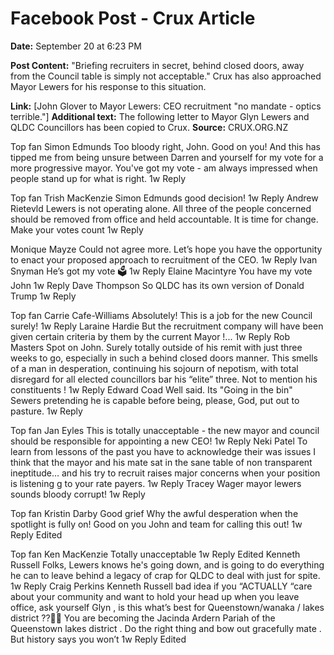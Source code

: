 # Facebook Post - Crux Article

**Date:** September 20 at 6:23 PM

**Post Content:**
"Briefing recruiters in secret, behind closed doors, away from the Council table is simply not acceptable." Crux has also approached Mayor Lewers for his response to this situation.

**Link:** [John Glover to Mayor Lewers: CEO recruitment "no mandate - optics terrible."]
**Additional text:** The following letter to Mayor Glyn Lewers and QLDC Councillors has been copied to Crux.
**Source:** CRUX.ORG.NZ


Top fan
Simon Edmunds
Too bloody right, John. Good on you! And this has tipped me from being unsure between Darren and yourself for my vote for a more progressive mayor. You've got my vote - am always impressed when people stand up for what is right.
1w
Reply

Top fan
Trish MacKenzie
Simon Edmunds good decision!
1w
Reply
Andrew Rietevld
Lewers is not operating alone. All three of the people concerned should be removed from office and held accountable. It is time for change. Make your votes count
1w
Reply


Monique Mayze
Could not agree more. Let’s hope you have the opportunity to enact your proposed approach to recruitment of the CEO.
1w
Reply
Ivan Snyman
He’s got my vote 🗳️
1w
Reply
Elaine Macintyre
You have my vote John
1w
Reply
Dave Thompson
So QLDC has its own version of Donald Trump
1w
Reply

Top fan
Carrie Cafe-Williams
Absolutely! This is a job for the new Council surely!
1w
Reply
Laraine Hardie
But the recruitment company will have been given certain criteria by them by the current Mayor !...
1w
Reply
Rob Masters
Spot on John.
Surely totally outside of his remit with just three weeks to go, especially in such a behind closed doors manner.
This smells of a man in desperation, continuing his sojourn of nepotism, with total disregard for all elected councillors bar his “elite” three. Not to mention his constituents !
1w
Reply
Edward Coad
Well said. Its "Going in the bin" Sewers pretending he is capable before being, please, God, put out to pasture.
1w
Reply

Top fan
Jan Eyles
This is totally unacceptable - the new mayor and council should be responsible for appointing a new CEO!
1w
Reply
Neki Patel
To learn from lessons of the past you have to acknowledge their was issues I think that the mayor and his mate sat in the sane table of non transparent ineptitude… and his try to recruit raises major concerns when your position is listening g to your rate payers.
1w
Reply
Tracey Wager
mayor lewers sounds bloody corrupt!
1w
Reply

Top fan
Kristin Darby
Good grief
Why the awful desperation when the spotlight is fully on!
Good on you John and team for calling this out!
1w
Reply
Edited

Top fan
Ken MacKenzie
Totally unacceptable
1w
Reply
Edited
Kenneth Russell
Folks, Lewers knows he's going down, and is going to do everything he can to leave behind a legacy of crap for QLDC to deal with just for spite.
1w
Reply
Craig Perkins
Kenneth Russell bad idea if you “ACTUALLY “care about your community and want to hold your head up when you leave office, ask yourself Glyn , is this what’s best for Queenstown/wanaka / lakes district ??🤦🏻
You are becoming the Jacinda Ardern Pariah of the Queenstown lakes district . Do the right thing and bow out gracefully mate .
But history says you won’t
1w
Reply
Edited
